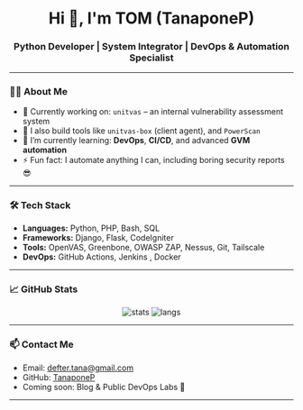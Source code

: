
<h1 align="center">Hi 👋, I'm TOM (TanaponeP)</h1>
<h3 align="center">Python Developer | System Integrator | DevOps & Automation Specialist</h3>

---

### 👨‍💻 About Me
- 🔭 Currently working on: `unitvas` – an internal vulnerability assessment system
- 💼 I also build tools like `unitvas-box` (client agent), and `PowerScan`
- 🌱 I’m currently learning: **DevOps**, **CI/CD**, and advanced **GVM automation**
- ⚡ Fun fact: I automate anything I can, including boring security reports 😎

---

### 🛠️ Tech Stack
- **Languages:** Python, PHP, Bash, SQL
- **Frameworks:** Django, Flask, CodeIgniter
- **Tools:** OpenVAS, Greenbone, OWASP ZAP, Nessus, Git, Tailscale
- **DevOps:** GitHub Actions, Jenkins , Docker

---

### 📈 GitHub Stats
<p align="center">
  <img src="https://github-readme-stats.vercel.app/api?username=TanaponeP&show_icons=true&theme=tokyonight" alt="stats" />
  <img src="https://github-readme-stats.vercel.app/api/top-langs/?username=TanaponeP&layout=compact&theme=tokyonight" alt="langs" />
</p>

---

### 📫 Contact Me
- Email: defter.tana@gmail.com
- GitHub: [TanaponeP](https://github.com/TanaponeP)
- Coming soon: Blog & Public DevOps Labs 🚀

---

